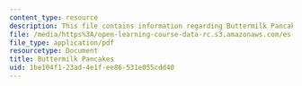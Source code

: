 ```yaml
---
content_type: resource
description: This file contains information regarding Buttermilk Pancakes.
file: /media/https%3A/open-learning-course-data-rc.s3.amazonaws.com/es-287-kitchen-chemistry-spring-2009/1be104f123ad4e1fee86531e055cdd40_MITES_287S09_read04.pdf
file_type: application/pdf
resourcetype: Document
title: Buttermilk Pancakes
uid: 1be104f1-23ad-4e1f-ee86-531e055cdd40
---
```

